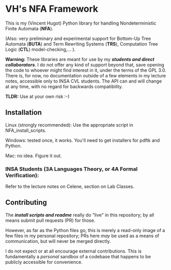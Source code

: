 # VH's NFA Framework

This is my (Vincent Hugot) Python library for handling
Nondeterministic Finite Automata (**NFA**).

(Also: very preliminary and experimental support for Bottom-Up Tree Automata (**BUTA**)
and Term Rewriting Systems (**TRS**), Computation Tree Logic (**CTL**) model-checking,... ).

**Warning:**
These libraries are meant for use by my _**students and direct collaborators**_.
I do not offer any kind of support beyond that, save opening the code to whoever
might find interest in it, under the terms of the GPL 3.0.
There is, for now, no documentation outside of a few elements in my lecture notes,
accessible only to INSA CVL students. The API can and will change at any time, with no regard
for backwards compatibility.

**TLDR:** Use at your own risk :-)


## Installation


Linux (strongly recommended): Use the appropriate script in NFA_install_scripts.

Windows: tested once, it works. You'll need to get installers for pdftk and Python.

Mac: no idea. Figure it out.

### INSA Students (3A Languages Theory, or 4A Formal Verification):

Refer to the lecture notes on Celene, section on Lab Classes.


## Contributing

The _**install scripts and readme**_ really do "live" in this repository; by all means submit
pull requests (PR) for those.

However, as far as the Python files go, this is merely a read-only image of a few files
in my personal repository;
PRs here _may_ be used as a means of communication, but
will never be merged directly.

I do not expect or at all encourage external contributions. This is fundamentally
a _personal_ sandbox of a codebase that happens to be publicly accessible for convenience.


